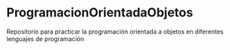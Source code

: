 # ProgramacionOrientadaObjetos
Repositorio para practicar la programación orientada a objetos en diferentes lenguajes de programación
